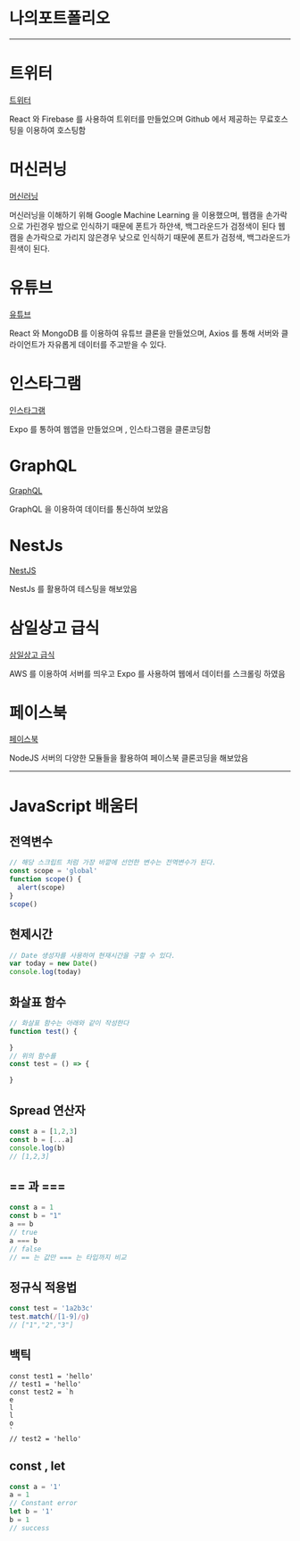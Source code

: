 # 나의포트폴리오

---

# 트위터

<a href="https://github.com/kwb020312/Nwitter">트위터</a>

React 와 Firebase 를 사용하여 트위터를 만들었으며
Github 에서 제공하는 무료호스팅을 이용하여 호스팅함

# 머신러닝

<a href="https://github.com/kwb020312/Machine_Learning_Light">머신러닝</a>

머신러닝을 이해하기 위해 Google Machine Learning 을 이용했으며,
웹캠을 손가락으로 가린경우 밤으로 인식하기 때문에 폰트가 하얀색,  백그라운드가 검정색이 된다
웹캠을 손가락으로 가리지 않은경우 낮으로 인식하기 때문에 폰트가 검정색,  백그라운드가 흰색이 된다.

# 유튜브

<a href="https://github.com/kwb020312/ChoTube">유튜브</a>

React 와 MongoDB 를 이용하여 유튜브 클론을 만들었으며,
Axios 를 통해 서버와 클라이언트가 자유롭게 데이터를 주고받을 수 있다.

# 인스타그램

<a href="https://github.com/kwb020312/InstarClone">인스타그램</a>

Expo 를 통하여 웹앱을 만들었으며 , 인스타그램을 클론코딩함

# GraphQL

<a href="https://github.com/kwb020312/GraphQL_Client_AND_Server">GraphQL</a>

GraphQL 을 이용하여 데이터를 통신하여 보았음

# NestJs

<a href="https://github.com/kwb020312/hi-nest">NestJS</a>

NestJs 를 활용하여 테스팅을 해보았음

# 삼일상고 급식

<a href="https://github.com/kwb020312/Expo_SamilHighSchool_Meal">삼일상고 급식</a>

AWS 를 이용하여 서버를 띄우고 Expo 를 사용하여 웹에서 데이터를 스크롤링 하였음

# 페이스북

<a href="https://github.com/kwb020312/faceclone">페이스북</a>

NodeJS 서버의 다양한 모듈들을 활용하여 페이스북 클론코딩을 해보았음

---

# JavaScript 배움터

## 전역변수

```javascript
// 해당 스크립트 처럼 가장 바깥에 선언한 변수는 전역변수가 된다.
const scope = 'global'
function scope() {
  alert(scope)
}
scope()
```

## 현제시간

```javascript
// Date 생성자를 사용하여 현재시간을 구할 수 있다.
var today = new Date()
console.log(today)
```

## 화살표 함수

```javascript
// 화살표 함수는 아래와 같이 작성한다
function test() {

}
// 위의 함수를
const test = () => {

}
```

## Spread 연산자

```javascript
const a = [1,2,3]
const b = [...a]
console.log(b)
// [1,2,3]
```

## == 과 ===

```javascript
const a = 1
const b = "1"
a == b
// true
a === b
// false
// == 는 값만 === 는 타입까지 비교
```

## 정규식 적용법

```javascript
const test = '1a2b3c'
test.match(/[1-9]/g)
// ["1","2","3"]
```

## 백틱

```javascrpit
const test1 = 'hello'
// test1 = 'hello'
const test2 = `h
e
l
l
o
`
// test2 = 'hello'
```

## const , let

```javascript
const a = '1'
a = 1
// Constant error
let b = '1'
b = 1
// success
```

